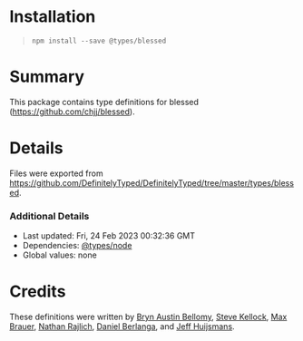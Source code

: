# Installation
> `npm install --save @types/blessed`

# Summary
This package contains type definitions for blessed (https://github.com/chjj/blessed).

# Details
Files were exported from https://github.com/DefinitelyTyped/DefinitelyTyped/tree/master/types/blessed.

### Additional Details
 * Last updated: Fri, 24 Feb 2023 00:32:36 GMT
 * Dependencies: [@types/node](https://npmjs.com/package/@types/node)
 * Global values: none

# Credits
These definitions were written by [Bryn Austin Bellomy](https://github.com/brynbellomy), [Steve Kellock](https://github.com/skellock), [Max Brauer](https://github.com/mamachanko), [Nathan Rajlich](https://github.com/TooTallNate), [Daniel Berlanga](https://github.com/danikaze), and [Jeff Huijsmans](https://github.com/jeffhuys).
